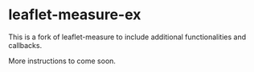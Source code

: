 # leaflet-measure-ex

This is a fork of leaflet-measure to include additional functionalities and callbacks.

More instructions to come soon.